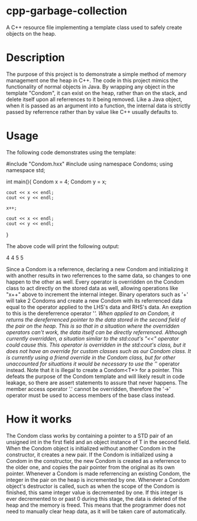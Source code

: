 # cpp-garbage-collection
A C++ resource file implementing a template class used to safely create objects on the heap.

# Description
The purpose of this project is to demonstrate a simple method of memory management one the heap in C++.
The code in this project mimics the functionality of normal objects in Java. By wrapping any object in the template "Condom<T>",
it can exist on the heap, rather than on the stack, and delete itself upon all referrences to it being removed. 
Like a Java object, when it is passed as an argument into a function, the internal data is strictly passed by referrence rather
than by value like C++ usually defaults to.

# Usage
The following code demonstrates using the template:

 #include "Condom.hxx"
 #include <iostream>
 using namespace Condoms;
 using namespace std;
 
 int main(){
    Condom<int> x = 4;
    Condom<int> y = x;
    
    cout << x << endl;
    cout << y << endl;
    
    x++;
    
    cout << x << endl;
    cout << y << endl;
 }


The above code will print the following output:

  4
  4
  5
  5
  
Since a Condom is a referrence, declaring a new Condom and initializing it with another results in two referrences to the same 
data, so changes to one happen to the other as well. Every operator is overridden on the Condom class to act directly on the
stored data as well, allowing operations like "x++" above to increment the internal integer. Binary operators such as '+'
will take 2 Condoms and create a new Condom with its referrenced data equal to the operator applied to the LHS's data and RHS's
data. 
An exeption to this is the dereferrence operator '*'. When applied to an Condom, it returns the dereferrenced pointer to 
the data stored in the second field of the pair on the heap. This is so that in a situation where the overridden operators can't 
work, the data itself can be directly referrenced. Although currently overridden, a situation similar to the std:cout's "<<" 
operator could cause this. This operator is overridden in the std:cout's class, but it does not have an override for custom 
classes such as our Condom<T> class. It is currently using a friend override in the Condom<T> class, but for other unaccounted 
for situations it would be necessary to use the '*' operator instead. Note that it is illegal to create a Condom<T*> for a 
pointer. This defeats the purpose of the Condom<T> template and will likely result in code leakage, so there are assert 
statements to assure that never happens. 
The member access operator '.' cannot be overridden, therefore the '->' operator must be used to access members of the base class
instead.

# How it works
The Condom<T> class works by containing a pointer to a STD pair of an unsigned int in the first field and an object instance 
of T in the second field. When the Condom object is initialized without another Condom in the constructor, it creates a new pair.
If the Condom is initialized using a Condom in the constructor, the new Condom is created as a referrence to the older one, and
copies the pair pointer from the original as its own pointer.
Whenever a Condom is made referrencing an existing Condom, the integer in the pair on the heap is incremented by one. Whenever
a Condom object's destructor is called, such as when the scope of the Condom is finished, this same integer value is decremented 
by one. If this integer is ever decremented to or past 0 during this stage, the data is deleted of the heap and the memory is
freed. This means that the programmer does not need to manually clear heap data, as it will be taken care of automatically.
